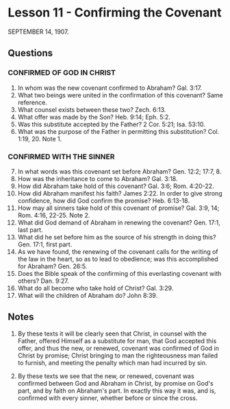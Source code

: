 # Lesson 11 - Confirming the Covenant

SEPTEMBER 14, 1907.

## Questions

### CONFIRMED OF GOD IN CHRIST

1. In whom was the new covenant confirmed to Abraham? Gal. 3:17.
2. What two beings were united in the confirmation of this covenant? Same reference.
3. What counsel exists between these two? Zech. 6:13.
4. What offer was made by the Son? Heb. 9:14; Eph. 5:2.
5. Was this substitute accepted by the Father? 2 Cor. 5:21; Isa. 53:10.
6. What was the purpose of the Father in permitting this substitution? Col. 1:19, 20. Note 1.

### CONFIRMED WITH THE SINNER

7. In what words was this covenant set before Abraham? Gen. 12:2; 17:7, 8.
8. How was the inheritance to come to Abraham? Gal. 3:18.
9. How did Abraham take hold of this covenant? Gal. 3:6; Rom. 4:20-22.
10. How did Abraham manifest his faith? James 2:22. In order to give strong confidence, how did God confirm the promise? Heb. 6:13-18.
11. How may all sinners take hold of this covenant of promise? Gal. 3:9, 14; Rom. 4:16, 22-25. Note 2.
12. What did God demand of Abraham in renewing the covenant? Gen. 17:1, last part.
13. What did he set before him as the source of his strength in doing this? Gen. 17:1, first part.
14. As we have found, the renewing of the covenant calls for the writing of the law in the heart, so as to lead to obedience; was this accomplished for Abraham? Gen. 26:5.
15. Does the Bible speak of the confirming of this everlasting covenant with others? Dan. 9:27.
16. What do all become who take hold of Christ? Gal. 3:29.
17. What will the children of Abraham do? John 8:39.

## Notes

1. By these texts it will be clearly seen that Christ, in counsel with the Father, offered Himself as a substitute for man, that God accepted this offer, and thus the new, or renewed, covenant was confirmed of God in Christ by promise; Christ bringing to man the righteousness man failed to furnish, and meeting the penalty which man had incurred by sin.

2. By these texts we see that the new, or renewed, covenant was confirmed between God and Abraham in Christ, by promise on God's part, and by faith on Abraham's part. In exactly this way it was, and is, confirmed with every sinner, whether before or since the cross.